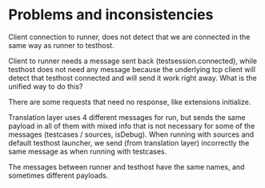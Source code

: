 # Problems and inconsistencies

Client connection to runner, does not detect that we are connected in the same way as runner to testhost. 

Client to runner needs a message sent back (testsession.connected), while testhost does not need any message because the underlying tcp client will detect that testhost connected and will send it work right away. What is the unified way to do this? 

There are some requests that need no response, like extensions initialize. 

Translation layer uses 4 different messages for run, but sends the same payload in all of them with mixed info that is not necessary for some of the messages (testcases / sources, isDebug). When running with sources and default testhost launcher, we send (from translation layer) incorrectly the same message as when running with testcases.

The messages between runner and testhost have the same names, and sometimes different payloads.